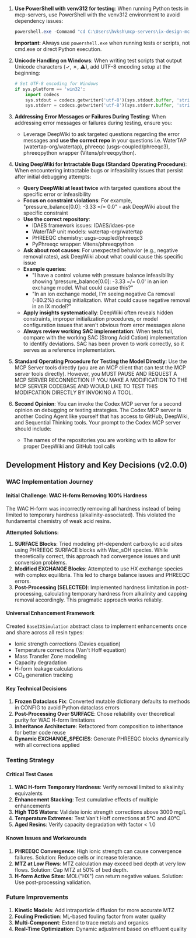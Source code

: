 1. **Use PowerShell with venv312 for testing**: When running Python tests in mcp-servers, use PowerShell with the venv312 environment to avoid dependency issues:
   ```powershell
   powershell.exe -Command "cd C:\Users\hvksh\mcp-servers\ix-design-mcp; C:\Users\hvksh\mcp-servers\venv312\Scripts\python.exe tests\test_script.py"
   ```
   **Important**: Always use `powershell.exe` when running tests or scripts, not cmd.exe or direct Python execution.

2. **Unicode Handling on Windows**: When writing test scripts that output Unicode characters (✓, ✗, ⚠), add UTF-8 encoding setup at the beginning:
   ```python
   # Set UTF-8 encoding for Windows
   if sys.platform == 'win32':
       import codecs
       sys.stdout = codecs.getwriter('utf-8')(sys.stdout.buffer, 'strict')
       sys.stderr = codecs.getwriter('utf-8')(sys.stderr.buffer, 'strict')
   ```
3. **Addressing Error Messages or Failures During Testing**: When addressing error messages or failures during testing, ensure you:
   - Leverage DeepWiki to ask targeted questions regarding the error messages and **use the correct repo** in your questions i.e. WaterTAP (watertap-org/watertap), phreeqc (usgs-coupled/phreeqc3), phreeqpython wrapper (Vitens/phreeqpython).

4. **Using DeepWiki for Intractable Bugs (Standard Operating Procedure)**: When encountering intractable bugs or infeasibility issues that persist after initial debugging attempts:
   - **Query DeepWiki at least twice** with targeted questions about the specific error or infeasibility
   - **Focus on constraint violations**: For example, "pressure_balance[0.0]: -3.33 =/= 0.0" - ask DeepWiki about the specific constraint
   - **Use the correct repository**: 
     - IDAES framework issues: IDAES/idaes-pse
     - WaterTAP unit models: watertap-org/watertap
     - PHREEQC chemistry: usgs-coupled/phreeqc3
     - PyPhreeqc wrapper: Vitens/phreeqpython
   - **Ask about root causes**: For unexpected behavior (e.g., negative removal rates), ask DeepWiki about what could cause this specific issue
   - **Example queries**:
     - "I have a control volume with pressure balance infeasibility showing 'pressure_balance[0.0]: -3.33 =/= 0.0' in an ion exchange model. What could cause this?"
     - "In an ion exchange model, I'm seeing negative Ca removal (-80.2%) during initialization. What could cause negative removal in an IX model?"
   - **Apply insights systematically**: DeepWiki often reveals hidden constraints, improper initialization procedures, or model configuration issues that aren't obvious from error messages alone
   - **Always review working SAC implementation**: When tests fail, compare with the working SAC (Strong Acid Cation) implementation to identify deviations. SAC has been proven to work correctly, so it serves as a reference implementation.

5. **Standard Operating Procedure for Testing the Model Directly**: Use the MCP Server tools directly (you are an MCP client that can test the MCP server tools directly).  However, you MUST PAUSE AND REQUEST A MCP SERVER RECONNECTION IF YOU MAKE A MODIFICATION TO THE MCP SERVER CODEBASE AND WOULD LIKE TO TEST THIS MODIFCATION DIRECTLY BY INVOKING A TOOL.
6. **Second Opinion**: You can invoke the Codex MCP server for a second opinion on debugging or testing strategies.  The Codex MCP server is another Coding Agent like yourself that has access to GitHub, DeepWiki, and Sequential Thinking tools. Your prompt to the Codex MCP server should include:
   - The names of the repositories you are working with to allow for proper DeepWiki and GitHub tool calls   

## Development History and Key Decisions (v2.0.0)

### WAC Implementation Journey

#### Initial Challenge: WAC H-form Removing 100% Hardness
The WAC H-form was incorrectly removing all hardness instead of being limited to temporary hardness (alkalinity-associated). This violated the fundamental chemistry of weak acid resins.

**Attempted Solutions:**
1. **SURFACE Blocks**: Tried modeling pH-dependent carboxylic acid sites using PHREEQC SURFACE blocks with Wac_sOH species. While theoretically correct, this approach had convergence issues and unit conversion problems.
2. **Modified EXCHANGE Blocks**: Attempted to use HX exchange species with complex equilibria. This led to charge balance issues and PHREEQC errors.
3. **Post-Processing (SELECTED)**: Implemented hardness limitation in post-processing, calculating temporary hardness from alkalinity and capping removal accordingly. This pragmatic approach works reliably.

#### Universal Enhancement Framework
Created `BaseIXSimulation` abstract class to implement enhancements once and share across all resin types:
- Ionic strength corrections (Davies equation)
- Temperature corrections (Van't Hoff equation) 
- Mass Transfer Zone modeling
- Capacity degradation
- H-form leakage calculations
- CO₂ generation tracking

#### Key Technical Decisions
1. **Frozen Dataclass Fix**: Converted mutable dictionary defaults to methods in CONFIG to avoid Python dataclass errors
2. **Post-Processing Over SURFACE**: Chose reliability over theoretical purity for WAC H-form limitations
3. **Inheritance Architecture**: Refactored from composition to inheritance for better code reuse
4. **Dynamic EXCHANGE_SPECIES**: Generate PHREEQC blocks dynamically with all corrections applied

### Testing Strategy

#### Critical Test Cases
1. **WAC H-form Temporary Hardness**: Verify removal limited to alkalinity equivalents
2. **Enhancement Stacking**: Test cumulative effects of multiple enhancements
3. **High TDS Waters**: Validate ionic strength corrections above 3000 mg/L
4. **Temperature Extremes**: Test Van't Hoff corrections at 5°C and 40°C
5. **Aged Resins**: Verify capacity degradation with factor < 1.0

#### Known Issues and Workarounds
1. **PHREEQC Convergence**: High ionic strength can cause convergence failures. Solution: Reduce cells or increase tolerance.
2. **MTZ at Low Flows**: MTZ calculation may exceed bed depth at very low flows. Solution: Cap MTZ at 50% of bed depth.
3. **H-form Active Sites**: MOL("HX") can return negative values. Solution: Use post-processing validation.

### Future Improvements
1. **Kinetic Models**: Add intraparticle diffusion for more accurate MTZ
2. **Fouling Prediction**: ML-based fouling factor from water quality
3. **Multi-Component**: Extend to trace metals and organics
4. **Real-Time Optimization**: Dynamic adjustment based on effluent quality